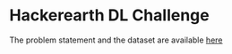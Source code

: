 # Hackerearth DL Challenge
The problem statement and the dataset are available [here](https://www.hackerearth.com/challenges/competitive/hackerearth-deep-learning-challenge-holidays/machine-learning/holiday-season-11-2c924626/)
